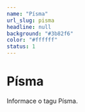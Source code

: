 ```yaml
---
name: "Písma"
url_slug: pisma
headline: null
background: "#3b82f6"
color: "#ffffff"
status: 1
---
```


# Písma

Informace o tagu Písma.
